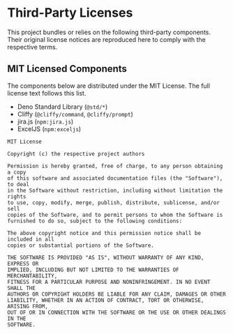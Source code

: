 # Third-Party Licenses

This project bundles or relies on the following third-party components. Their original license notices are reproduced here to comply with the respective terms.

## MIT Licensed Components

The components below are distributed under the MIT License. The full license text follows this list.

- Deno Standard Library (`@std/*`)
- Cliffy (`@cliffy/command`, `@cliffy/prompt`)
- jira.js (`npm:jira.js`)
- ExcelJS (`npm:exceljs`)

```
MIT License

Copyright (c) the respective project authors

Permission is hereby granted, free of charge, to any person obtaining a copy
of this software and associated documentation files (the "Software"), to deal
in the Software without restriction, including without limitation the rights
to use, copy, modify, merge, publish, distribute, sublicense, and/or sell
copies of the Software, and to permit persons to whom the Software is
furnished to do so, subject to the following conditions:

The above copyright notice and this permission notice shall be included in all
copies or substantial portions of the Software.

THE SOFTWARE IS PROVIDED "AS IS", WITHOUT WARRANTY OF ANY KIND, EXPRESS OR
IMPLIED, INCLUDING BUT NOT LIMITED TO THE WARRANTIES OF MERCHANTABILITY,
FITNESS FOR A PARTICULAR PURPOSE AND NONINFRINGEMENT. IN NO EVENT SHALL THE
AUTHORS OR COPYRIGHT HOLDERS BE LIABLE FOR ANY CLAIM, DAMAGES OR OTHER
LIABILITY, WHETHER IN AN ACTION OF CONTRACT, TORT OR OTHERWISE, ARISING FROM,
OUT OF OR IN CONNECTION WITH THE SOFTWARE OR THE USE OR OTHER DEALINGS IN THE
SOFTWARE.
```
